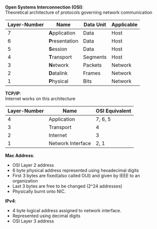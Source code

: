 **Open Systems Interconnection (OSI)**:  
Theoretical architecture of protocols governing network communication  

| Layer-Number  | Name                | Data Unit  | Applicable  |
| -----------   | -----------         |----------- | ----------- |
|7              | **A**pplication     | Data       | Host        |
|6              | **P**resentation    | Data       | Host        |
|5              | **S**ession         | Data       | Host        |
|4              | **T**ransport       | Segments   | Host        |
|3              | **N**etwork         | Packets    | Network     |
|2              | **D**atalink        | Frames     | Network     |
|1              | **P**hysical        | Bits       | Network     |

**TCP/IP**:  
Internet works on this architecture  

| Layer-Number  | Name              | OSI Equivalent |
| -----------   | -----------       | -----------    | 
|4              | Application       |    7, 6, 5     |
|3              | Transport         |    4           |
|2              | Internet          |    3           |
|1              | Network Interface |    2, 1        |


**Mac Address**:  
- OSI Layer 2 address
- 6 byte physical address represented using hexadecimal digits
- First 3 bytes are fixed(also called OUI) and given by IEEE to an organization
- Last 3 bytes are free to be changed (2^24 addresses)
- Physically burnt onto NIC.

**IPv4**:
- 4 byte logical address assigned to network interface. 
- Represented using decimal digits
- OSI Layer 3 address